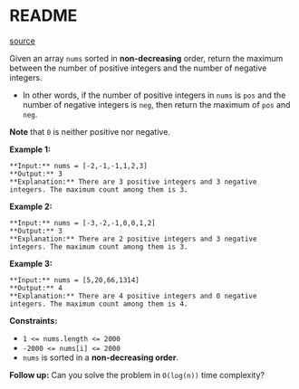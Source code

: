 # README #
[source](https://leetcode.com/problems/maximum-count-of-positive-integer-and-negative-integer/)

Given an array `nums` sorted in **non-decreasing** order, return the maximum between the number of positive integers and the number of negative integers.


+ In other words, if the number of positive integers in `nums` is `pos` and the number of negative integers is `neg`, then return the maximum of `pos` and `neg`.


**Note** that `0` is neither positive nor negative.


**Example 1:**

```
**Input:** nums = [-2,-1,-1,1,2,3]
**Output:** 3
**Explanation:** There are 3 positive integers and 3 negative integers. The maximum count among them is 3.
```

**Example 2:**

```
**Input:** nums = [-3,-2,-1,0,0,1,2]
**Output:** 3
**Explanation:** There are 2 positive integers and 3 negative integers. The maximum count among them is 3.
```

**Example 3:**

```
**Input:** nums = [5,20,66,1314]
**Output:** 4
**Explanation:** There are 4 positive integers and 0 negative integers. The maximum count among them is 4.
```


**Constraints:**


+ `1 <= nums.length <= 2000`
+ `-2000 <= nums[i] <= 2000`
+ `nums` is sorted in a **non-decreasing order**.



**Follow up:** Can you solve the problem in `O(log(n))` time complexity?

